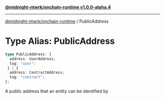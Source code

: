[**@midnight-ntwrk/onchain-runtime v1.0.0-alpha.4**](../README.md)

***

[@midnight-ntwrk/onchain-runtime](../globals.md) / PublicAddress

# Type Alias: PublicAddress

```ts
type PublicAddress: {
  address: UserAddress;
  tag: "user";
 } | {
  address: ContractAddress;
  tag: "contract";
};
```

A public address that an entity can be identified by
